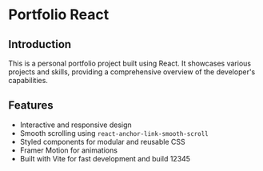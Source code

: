 # Portfolio React
## Introduction
This is a personal portfolio project built using React. It showcases various projects and skills, providing a comprehensive overview of the developer's capabilities.

## Features
- Interactive and responsive design
- Smooth scrolling using `react-anchor-link-smooth-scroll`
- Styled components for modular and reusable CSS
- Framer Motion for animations
- Built with Vite for fast development and build
12345
